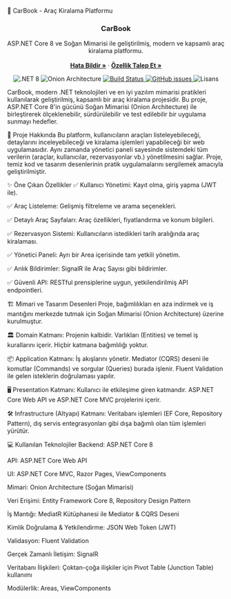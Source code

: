 🚗 CarBook - Araç Kiralama Platformu
<h3 align="center">CarBook</h3>

<p align="center">
  ASP.NET Core 8 ve Soğan Mimarisi ile geliştirilmiş, modern ve kapsamlı araç kiralama platformu.
  <br>
  <br>
  <a href="https://github.com/MuhammedGazi/CarBook/issues/new?assignees=&labels=bug&template=bug_report.md&title=%5BHATA%5D%3A+"><strong>Hata Bildir »</strong></a>
  ·
  <a href="https://github.com/MuhammedGazi/CarBook/issues/new?assignees=&labels=enhancement&template=feature_request.md&title=%5BISTEK%5D%3A+"><strong>Özellik Talep Et »</strong></a>
</p>

<p align="center">
  <img src="https://img.shields.io/badge/.NET-8.0-512BD4?logo=dotnet" alt=".NET 8">
  <img src="https://img.shields.io/badge/Mimari-Soğan-8A2BE2" alt="Onion Architecture">
  <a href="https://github.com/MuhammedGazi/CarBook/actions">
    <img src="https://github.com/MuhammedGazi/CarBook/actions/workflows/dotnet.yml/badge.svg" alt="Build Status">
  </a>
  <a href="https://github.com/MuhammedGazi/CarBook/issues">
    <img src="https://img.shields.io/github/issues/MuhammedGazi/CarBook" alt="GitHub issues">
  </a>
  <img src="https://img.shields.io/badge/lisans-MIT-green" alt="Lisans">
</p>
CarBook, modern .NET teknolojileri ve en iyi yazılım mimarisi pratikleri kullanılarak geliştirilmiş, kapsamlı bir araç kiralama projesidir. Bu proje, ASP.NET Core 8'in gücünü Soğan Mimarisi (Onion Architecture) ile birleştirerek ölçeklenebilir, sürdürülebilir ve test edilebilir bir uygulama sunmayı hedefler.

📝 Proje Hakkında
Bu platform, kullanıcıların araçları listeleyebileceği, detaylarını inceleyebileceği ve kiralama işlemleri yapabileceği bir web uygulamasıdır. Aynı zamanda yönetici paneli sayesinde sistemdeki tüm verilerin (araçlar, kullanıcılar, rezervasyonlar vb.) yönetilmesini sağlar. Proje, temiz kod ve tasarım desenlerinin pratik uygulamalarını sergilemek amacıyla geliştirilmiştir.

✨ Öne Çıkan Özellikler
✅ Kullanıcı Yönetimi: Kayıt olma, giriş yapma (JWT ile).

✅ Araç Listeleme: Gelişmiş filtreleme ve arama seçenekleri.

✅ Detaylı Araç Sayfaları: Araç özellikleri, fiyatlandırma ve konum bilgileri.

✅ Rezervasyon Sistemi: Kullanıcıların istedikleri tarih aralığında araç kiralaması.

✅ Yönetici Paneli: Ayrı bir Area içerisinde tam yetkili yönetim.

✅ Anlık Bildirimler: SignalR ile Araç Sayısı gibi bildirimler.

✅ Güvenli API: RESTful prensiplerine uygun, yetkilendirilmiş API endpointleri.

🏗️ Mimari ve Tasarım Desenleri
Proje, bağımlılıkları en aza indirmek ve iş mantığını merkezde tutmak için Soğan Mimarisi (Onion Architecture) üzerine kurulmuştur.

🏛️ Domain Katmanı: Projenin kalbidir. Varlıkları (Entities) ve temel iş kurallarını içerir. Hiçbir katmana bağımlılığı yoktur.

📦 Application Katmanı: İş akışlarını yönetir. Mediator (CQRS) deseni ile komutlar (Commands) ve sorgular (Queries) burada işlenir. Fluent Validation ile gelen isteklerin doğrulaması yapılır.

🖥️ Presentation Katmanı: Kullanıcı ile etkileşime giren katmandır. ASP.NET Core Web API ve ASP.NET Core MVC projelerini içerir.

🛠️ Infrastructure (Altyapı) Katmanı: Veritabanı işlemleri (EF Core, Repository Pattern), dış servis entegrasyonları gibi dışa bağımlı olan tüm işlemleri yürütür.

💻 Kullanılan Teknolojiler
Backend: ASP.NET Core 8

API: ASP.NET Core Web API

UI: ASP.NET Core MVC, Razor Pages, ViewComponents

Mimari: Onion Architecture (Soğan Mimarisi)

Veri Erişimi: Entity Framework Core 8, Repository Design Pattern

İş Mantığı: MediatR Kütüphanesi ile Mediator & CQRS Deseni

Kimlik Doğrulama & Yetkilendirme: JSON Web Token (JWT)

Validasyon: Fluent Validation

Gerçek Zamanlı İletişim: SignalR

Veritabanı İlişkileri: Çoktan-çoğa ilişkiler için Pivot Table (Junction Table) kullanımı

Modülerlik: Areas, ViewComponents
